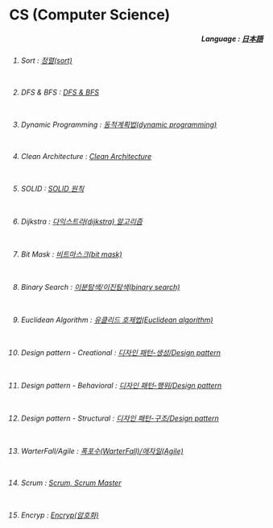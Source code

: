 # CS (Computer Science)

<div align="right">
  <h5>
    Language : 
    <a href="aws/JP.md">日本語</a> 
  </h5>
</div>

<h6>  
  
1. Sort : <a href="https://github.com/kimTH65/CS/blob/main/1%20-%20%EC%A0%95%EB%A0%AC.md">정렬(sort)</a> 
 
<br> 

2. DFS & BFS : <a href="https://github.com/kimTH65/CS/blob/main/2%20-%20DFS%20%26%20BFS.md">DFS & BFS</a> <br>

<br>

3. Dynamic Programming : <a href="https://github.com/kimTH65/CS/blob/main/3%20-%20%EB%8F%99%EC%A0%81%20%EA%B3%84%ED%9A%8D%EB%B2%95.md">동적계획법(dynamic programming) </a>

<br>

4. Clean Architecture : <a href="https://github.com/kimTH65/CS/blob/main/4%20-%20clean%20architecture.md">Clean Architecture</a>

<br>

5. SOLID : <a href="https://github.com/kimTH65/CS/blob/main/5%20-%20SOLID%20%EC%9B%90%EC%B9%99.md">SOLID 원칙</a> 

<br>

6. Dijkstra : <a href="https://github.com/kimTH65/CS/blob/main/6%20-%20%EB%8B%A4%EC%9D%B5%EC%8A%A4%ED%8A%B8%EB%9D%BC.md">다익스트라(dijkstra) 알고리즘</a> 

<br>

7. Bit Mask : <a href="https://github.com/kimTH65/CS/blob/main/7%20-%20%EB%B9%84%ED%8A%B8%EB%A7%88%EC%8A%A4%ED%81%AC.md">비트마스크(bit mask)</a> 

<br>

8. Binary Search : <a href="https://github.com/kimTH65/CS/blob/main/8%20-%20%EC%9D%B4%EB%B6%84%20%ED%83%90%EC%83%89.md">이분탐색/이진탐색(binary search)</a> 
 
<br>

9. Euclidean Algorithm : <a href="https://github.com/kimTH65/CS/blob/main/9%20-%20%EC%9C%A0%ED%81%B4%EB%A6%AC%EB%93%9C%20%ED%98%B8%EC%A0%9C%EB%B2%95.md">유클리드 호제법(Euclidean algorithm)</a> 

<br>
  
10. Design pattern - Creational : <a href="https://github.com/kimTH65/CS/blob/main/10%20-%20%EB%94%94%EC%9E%90%EC%9D%B8%20%ED%8C%A8%ED%84%B4(%EC%83%9D%EC%84%B1).md">디자인 패턴-생성/Design pattern</a>

<br>

11. Design pattern - Behavioral : <a href="https://github.com/kimTH65/CS/blob/main/11%20-%20%EB%94%94%EC%9E%90%EC%9D%B8%20%ED%8C%A8%ED%84%B4(%ED%96%89%EC%9C%84).md">디자인 패턴-행위/Design pattern</a>
  
<br>
  
12. Design pattern - Structural : <a href="https://github.com/kimTH65/CS/blob/main/12%20-%20%EB%94%94%EC%9E%90%EC%9D%B8%20%ED%8C%A8%ED%84%B4(%EA%B5%AC%EC%A1%B0).md">디자인 패턴-구조/Design pattern</a>

<br>

13. WarterFall/Agile : <a href="https://github.com/kimTH65/CS/blob/main/13%20-%20%ED%8F%AD%ED%8F%AC%EC%88%98(WarterFall)and%EC%95%A0%EC%9E%90%EC%9D%BC(Agile).md">폭포수(WarterFall)/애자일(Agile)</a> 

<br>

14. Scrum : <a href="https://github.com/kimTH65/CS/blob/main/14%20-%20ScrumAndScrumMaster.md">Scrum, Scrum Master</a>

<br>

15. Encryp : <a href="https://github.com/kimTH65/CS/blob/main/15%20-%20%EC%95%94%ED%98%B8%ED%99%94.md">Encryp(암호화)</a>

</h6> 
